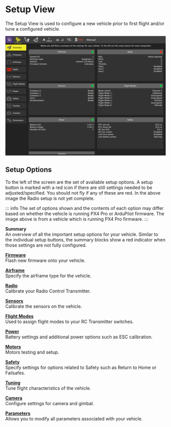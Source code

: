 # Setup View

The Setup View is used to configure a new vehicle prior to first flight and/or tune a configured vehicle.

![](../../../assets/setup/SetupView.jpg)

## Setup Options

To the left of the screen are the set of available setup options. A setup button is marked with a red icon if there are still settings needed to be adjusted/specified. You should not fly if any of these are red. In the above image the Radio setup is not yet complete.

::: info
The set of options shown and the contents of each option may differ based on whether the vehicle is running PX4 Pro or ArduPilot firmware. The image above is from a vehicle which is running PX4 Pro firmware.
:::

**Summary** <br />An overview of all the important setup options for your vehicle. Similar to the individual setup buttons, the summary blocks show a red indicator when those settings are not fully configured.

**[Firmware](Firmware.md)** <br />Flash new firmware onto your vehicle.

**[Airframe](Airframe.md)** <br />Specify the airframe type for the vehicle.

**[Radio](Radio.md)** <br />Calibrate your Radio Control Transmitter.

**[Sensors](Sensors.md)** <br />Calibrate the sensors on the vehicle.

**[Flight Modes](FlightModes.md)** <br />Used to assign flight modes to your RC Transmitter switches.

**[Power](Power.md)** <br />Battery settings and additional power options such as ESC calibration.

**[Motors](Motors.md)** <br />Motors testing and setup.

**[Safety](Safety.md)** <br />Specify settings for options related to Safety such as Return to Home or Failsafes.

**[Tuning](Tuning.md)** <br />Tune flight characteristics of the vehicle.

**[Camera](Camera.md)** <br />Configure settings for camera and gimbal.

**[Parameters](Parameters.md)** <br />Allows you to modify all parameters associated with your vehicle. <br /> <br />
